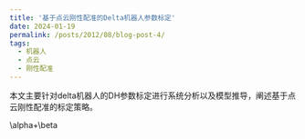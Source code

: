 ```yaml
---
title: '基于点云刚性配准的Delta机器人参数标定'
date: 2024-01-19
permalink: /posts/2012/08/blog-post-4/
tags:
  - 机器人
  - 点云
  - 刚性配准
---
```


本文主要针对delta机器人的DH参数标定进行系统分析以及模型推导，阐述基于点云刚性配准的标定策略。 

\alpha+\beta


